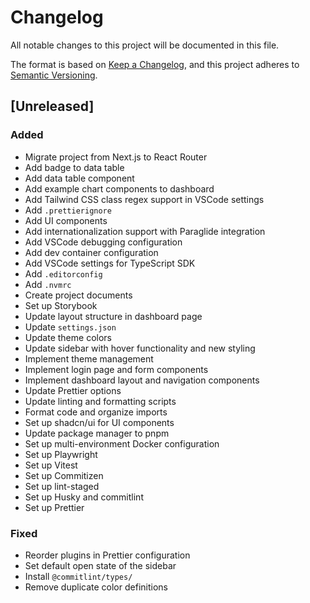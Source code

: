 # Changelog

All notable changes to this project will be documented in this file.

The format is based on [Keep a Changelog](https://keepachangelog.com/en/1.1.0/),
and this project adheres to [Semantic Versioning](https://semver.org/spec/v2.0.0.html).

## [Unreleased]

### Added

- Migrate project from Next.js to React Router
- Add badge to data table
- Add data table component
- Add example chart components to dashboard
- Add Tailwind CSS class regex support in VSCode settings
- Add `.prettierignore`
- Add UI components
- Add internationalization support with Paraglide integration
- Add VSCode debugging configuration
- Add dev container configuration
- Add VSCode settings for TypeScript SDK
- Add `.editorconfig`
- Add `.nvmrc`
- Create project documents
- Set up Storybook
- Update layout structure in dashboard page
- Update `settings.json`
- Update theme colors
- Update sidebar with hover functionality and new styling
- Implement theme management
- Implement login page and form components
- Implement dashboard layout and navigation components
- Update Prettier options
- Update linting and formatting scripts
- Format code and organize imports
- Set up shadcn/ui for UI components
- Update package manager to pnpm
- Set up multi-environment Docker configuration
- Set up Playwright
- Set up Vitest
- Set up Commitizen
- Set up lint-staged
- Set up Husky and commitlint
- Set up Prettier

### Fixed

- Reorder plugins in Prettier configuration
- Set default open state of the sidebar
- Install `@commitlint/types/`
- Remove duplicate color definitions
